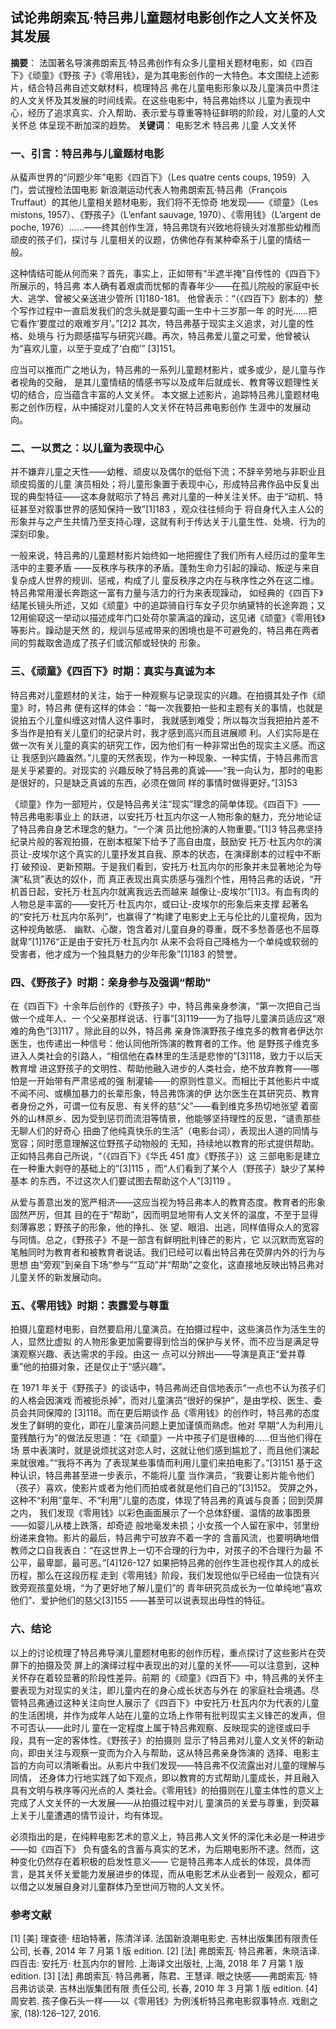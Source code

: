 ## 试论弗朗索瓦·特吕弗儿童题材电影创作之人文关怀及其发展

**摘要**： 法国著名导演弗朗索瓦·特吕弗创作有众多儿童相关题材电影，如《四百下》《顽童》《野孩
子》《零用钱》，是为其电影创作的一大特色。本文围绕上述影片，结合特吕弗自述文献材料，梳理特吕
弗在儿童电影形象以及儿童演员中贯注的人文关怀及其发展的时间线索。在这些电影中，特吕弗始终以
儿童为表现中心，经历了追求真实、介入帮助、表示爱与尊重等特征鲜明的阶段，对儿童的人文关怀总
体呈现不断加深的趋势。
**关键词**： 电影艺术 特吕弗 儿童 人文关怀

### 一、引言：特吕弗与儿童题材电影

从蜚声世界的“问题少年”电影《四百下》（Les quatre cents coups, 1959）入门，尝试搜检法国电影
新浪潮运动代表人物弗朗索瓦·特吕弗（François Truffaut）的其他儿童相关题材电影，我们将不无惊奇
地发现——《顽童》（Les mistons, 1957）、《野孩子》（L’enfant sauvage, 1970）、《零用钱》（L’argent de
poche, 1976）……——终其创作生涯，特吕弗饶有兴致地将镜头对准那些幼稚而顽皮的孩子们，探讨与
儿童相关的议题，仿佛他存有某种牵系于儿童的情结一般。

这种情结可能从何而来？首先，事实上，正如带有“半遮半掩”自传性的《四百下》所展示的，特吕弗
本人确有着艰虞而忧郁的青春年少——在孤儿院般的家庭中长大、逃学、曾被父亲送进少管所 [1]180-181。
他曾表示：“（《四百下》剧本的）整个写作过程中一直启发我们的念头就是要勾画一生中十三岁那一年
的时光……把它看作‘要度过的艰难岁月’。”[2]2 其次，特吕弗基于现实主义追求，对儿童的性格、处境与
行为颇感描写与研究兴趣。再次，特吕弗爱儿童之可爱，他曾被认为“喜欢儿童，以至于变成了‘白痴’”
[3]151。

应当可以推而广之地认为，特吕弗的一系列儿童题材影片，或多或少，是儿童与作者视角的交融，
是其儿童情结的情感书写以及成年后就成长、教育等议题理性关切的结合，应当蕴含丰富的人文关怀。
本文据上述影片，追踪特吕弗儿童题材电影之创作历程，从中捕捉对儿童的人文关怀在特吕弗电影创作
生涯中的发展动向。

### 二、一以贯之：以儿童为表现中心

并不嫌弃儿童之天性——幼稚、顽皮以及偶尔的低俗下流；不辞辛劳地与非职业且顽皮捣蛋的儿童
演员相处；将儿童形象置于表现中心，形成特吕弗作品中反复出现的典型特征——这本身就昭示了特吕
弗对儿童的一种关注关怀。由于“动机、特征甚至对叙事世界的感知保持一致”[1]183 ，观众往往倾向于
将自身代入主人公的形象并与之产生共情乃至支持心理，这就有利于传达关于儿童生性、处境、行为的
深刻印象。

一般来说，特吕弗的儿童题材影片始终如一地把握住了我们所有人经历过的童年生活中的主要矛盾
——反秩序与秩序的矛盾。蓬勃生命力引起的躁动、叛逆与来自复杂成人世界的规训、惩戒，构成了儿
童反秩序之内在与秩序性之外在这二维。特吕弗常用漫长奔跑这一富有力量与活力的行为来表现躁动，
如经典的《四百下》结尾长镜头所述，又如《顽童》中的追踪骑自行车女子贝尔纳黛特的长途奔跑；又
12用偷窥这一举动以描述成年门口处荷尔蒙满溢的躁动，这见诸《顽童》《零用钱》等影片。躁动是天然
的，规训与惩戒带来的困境也是不可避免的，特吕弗在两者间的剪裁取舍造成了孩子们或沉郁或轻快的
形象。

### 三、《顽童》《四百下》时期：真实与真诚为本

特吕弗对儿童题材的关注，始于一种观察与记录现实的兴趣。在拍摄其处子作《顽童》时，特吕弗
便有这样的体会：“每一次我要拍一些和主题有关的事情，也就是说拍五个儿童纠缠这对情人这件事时，
我就感到难受；所以每次当我把拍片差不多当作是拍有关儿童们的纪录片时，我才感到高兴而且进展顺
利。人们实际是在做一次有关儿童的真实的研究工作，因为他们有一种非常出色的现实主义感。而这让
我感到兴趣盎然。”儿童的天然表现，作为一种现象、一种实情，于特吕弗而言是关乎紧要的。对现实的
兴趣反映了特吕弗的真诚——“我一向认为，那时的电影是很好的，只是缺乏真诚的东西，必须在做同
样的事情时做得更好。”[3]53

《顽童》作为一部短片，仅是特吕弗关注“现实”理念的简单体现。《四百下》——特吕弗电影事业上
的跃进，以安托万·杜瓦内尔这一人物形象的魅力，充分地论证了特吕弗自身艺术理念的魅力。“一个演
员比他扮演的人物重要。”[1]3 特吕弗坚持纪录片般的客观拍摄，在剧本框架下给予了高自由度，鼓励安
托万·杜瓦内尔的演员让-皮埃尔这个真实的儿童抒发其自我、原本的状态，在演绎剧本的过程中不断打
破预设、更新预期。于是我们看到，安托万·杜瓦内尔的形象并未显著地沦为导演“私货”表达的奴仆，而
真正表现出真实质感与强烈个性，用特吕弗的话说，“开机首日起，安托万·杜瓦内尔就离我远去而越来
越像让-皮埃尔”[1]3。有血有肉的人物总是丰富的——安托万·杜瓦内尔，或曰让-皮埃尔的形象后来支撑
起著名的“安托万·杜瓦内尔系列”，也赢得了“构建了电影史上无与伦比的儿童视角，因为这种视角敏感、
幽默、心酸，饱含着对儿童自身的尊重，既不多愁善感也不屈尊就卑”[1]176“正是由于安托万·杜瓦内尔
从来不会将自己降格为一个单纯或软弱的受害者，他才成为一个独具魅力的少年形象”[1]183 的赞誉。

### 四、《野孩子》时期：亲身参与及强调“帮助”

在《四百下》十余年后创作的《野孩子》中，特吕弗亲身参演，“第一次把自己当做一个成年人、一
个父亲那样说话、行事”[3]119——为了指导儿童演员适应这“艰难的角色”[3]117 。除此目的以外，特吕弗
亲身饰演野孩子维克多的教育者伊达尔医生，也传递出一种信号：他认同他所饰演的教育者的工作。他
是野孩子维克多进入人类社会的引路人，“相信他在森林里的生活是悲惨的”[3]118，致力于以后天教育增
进这野孩子的文明性、帮助他融入进步的人类社会，绝不放弃教育——哪怕是一开始带有严肃惩戒的强
制灌输——的原则性意义。而相比于其他影片中或不闻不问、或横加暴力的长辈形象，特吕弗饰演的伊
达尔医生在其研究员、教育者身份之外，可谓一位有反思、有关怀的慈“父”——看到维克多热切地张望
着窗外的山林原乡、因为受到惩罚而流泪等情景，他能够坚持理性的反思，“谴责那些无聊人们的好奇心
扭曲了他纯真快乐的生活”（电影台词），表现出人道的同情与宽容；同时愿意理解这位野孩子动物般的
无知，持续地以教育的形式提供帮助。正如特吕弗自己所说，“（《四百下》《华氏 451 度》《野孩子》）这
三部电影是建立在一种重大剥夺的基础上的”[3]115 ，而“人们看到了某个人（野孩子）缺少了某种基本
的东西，不过这次人们要试图去帮助这个人”[3]119 。

从爱与善意出发的宽严相济——这应当视为特吕弗本人的教育态度。教育者的形象固然严厉，但其
目的在于“帮助”，因而明显地带有人文关怀的温度，不至于显得刻薄寡恩；野孩子的形象，他的挣扎、张
望、眼泪、出逃，同样值得众人的宽容与同情。总之，《野孩子》不是一部含有鲜明批判锋芒的影片，它
以沉默而宽容的笔触同时为教育者和被教育者说话。我们已经可以看出特吕弗在荧屏内外的行为与思想
由“旁观”到亲自下场“参与”“互动”并“帮助”之变化，这直接地反映出特吕弗对儿童关怀的新发展动向。

### 五、《零用钱》时期：表露爱与尊重

拍摄儿童题材电影，自然要启用儿童演员。在拍摄过程中，这些演员作为活生生的人，显然比虚拟
的人物形象更加需要得到恰当的保护与关怀，而不应当是满足导演观察兴趣、表达需求的手段。由这一
点可以分辨出——导演是真正“爱并尊重”他的拍摄对象，还是仅止于“感兴趣”。

在 1971 年关于《野孩子》的谈话中，特吕弗尚还自信地表示“一点也不认为孩子们的人格会因演戏
而被扼杀掉”，而对儿童演员“很好的保护”，是由学校、医生、委员会共同保障的 [3]118。而在更后期谈作
品《零用钱》的创作时，特吕弗的态度发生了鲜明的变化，即在儿童演员问题上更加谨慎而熟虑。他对
早期“人为利用儿童残酷行为”的做法反思道：“在《顽童》一片中孩子们是很棒的……但当他们得在场
景中表演时，就是说烦扰这对恋人时，这就让他们感到尴尬了，而且他们演起来就很难。”“我将不再为
了表现某些事情而利用儿童们来拍电影了。”[3]151 基于这种认识，特吕弗甚至进一步表示，不能将儿童
当作演员，“我要让影片能令他们（孩子）喜欢，使影片或者为他们而拍或者就是他们自己的”[3]152。
荧屏之外，这种不“利用”童年、不“利用”儿童的态度，体现了特吕弗的真诚与良善；回到荧屏之内，
我们发现《零用钱》以彩色画面展示了一个总体舒缓、温情的故事图景——如婴儿从楼上跌落，却奇迹
般地毫发未损；小女孩一个人留在家中，邻里纷纷递来食物。影片的最后，特吕弗宁可放弃不着一字的
含蓄风流，也要明确地借教师之口自我表白：“在这世界上一切不合理的行为中，对孩子的不合理行为最
不公平，最卑鄙，最可恶。”[4]126-127 如果把特吕弗的创作生涯也视作其人的成长历程，那么在这段历程
走到《零用钱》阶段，我们发现他似乎已经由一位饶有兴致旁观孩童处境，“为了更好地了解儿童们”的
青年研究员成长为一位单纯地“喜欢他们”、爱护他们的慈父[3]155 ——甚至可以说表现出母性的特征。

### 六、结论

以上的讨论梳理了特吕弗导演儿童题材电影的创作历程，重点探讨了这些影片在荧屏下的拍摄及荧
屏上的演绎过程中表现出的对儿童的关怀——可以注意到，这种关怀存在着较显著的阶段性差异。前期
的《顽童》《四百下》中，特吕弗的关怀主要表现为对现实的关注，即儿童内在的身心成长状态与外在
的家庭社会境遇。尽管特吕弗通过这种关注向世人展示了《四百下》中安托万·杜瓦内尔为代表的儿童
的生活困境，并作为成年人站在儿童的立场上作带有批判现实主义锋芒的发声，但不可否认——此时儿
童在一定程度上属于特吕弗观察、反映现实的途径或曰手段，具有一定的客体性。《野孩子》的拍摄则
显示了特吕弗对儿童人文关怀的新动向，即由关注与观察一变而为介入与帮助，这从特吕弗亲身饰演的
选择、电影主旨的方向可以清晰看出。从影片中我们发现——特吕弗不仅流露出对儿童的理解与同情，
还身体力行地实践了如下观点，即以教育的方式帮助儿童成长，并且融入具有文明与秩序等闪光点的人
类社会。《零用钱》的拍摄则在儿童主体性的意义上完成了人文关怀的一大发展——从拍摄过程中对儿
童演员的关爱与尊重，到荧幕上关于儿童遭遇的情节设计，均有体现。

必须指出的是，在纯粹电影艺术的意义上，特吕弗人文关怀的深化未必是一种进步——如《四百下》
负有盛名的含蓄与真实的艺术，为后期电影所不逮。然而，这种变化仍然存在着积极的启发性意义——
它是特吕弗本人成长的体现，具体而言，是其关怀关爱能力发展进步的体现，而从电影艺术从业者到一
般观众，都可以借之以发展自身对儿童群体乃至世间万物的人文关怀。

### 参考文献

[1] [美] 理查德· 纽珀特著，陈清洋译. 法国新浪潮电影史. 吉林出版集团有限责任公司, 长春, 2014 年 7
月第 1 版 edition.
[2] [法] 弗朗索瓦· 特吕弗著，朱晓洁译. 四百击: 安托万· 杜瓦内尔的冒险. 上海译文出版社, 上海, 2018
年 7 月第 1 版 edition.
[3] [法] 弗朗索瓦· 特吕弗著，陈君、王慧译. 眼之快感——弗朗索瓦· 特吕弗访谈录. 吉林出版集团有限
责任公司, 长春, 2010 年 3 月第 1 版 edition.
[4] 周安若. 孩子像石头一样——以《零用钱》为例浅析特吕弗电影叙事特点. 戏剧之家, (18):126–127,
2016.